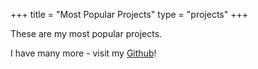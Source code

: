 +++
title = "Most Popular Projects"
type = "projects"
+++

These are my most popular projects.

I have many more - visit my [Github](https://github.com/ronen25)!
